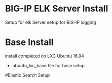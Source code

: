 # BIG-IP ELK Server Install
Setup for elk Server setup for BIG-IP logging

# Base Install
install completed on LXC Ubuntu 16.04
  - ubuntu_lxc_base file for base setup
  
#Elastic Search Setup

 
